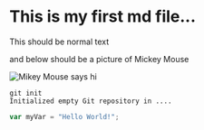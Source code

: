 # This is my first md file...
This should be normal text

and below should be a picture of Mickey Mouse

![Mikey Mouse says hi](https://m.media-amazon.com/images/I/71zW2f0gslS._AC_UF894,1000_QL80_.jpg)


```
git init
Initialized empty Git repository in ....
```

``` javascript
var myVar = "Hello World!";
```
